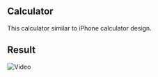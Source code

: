 ## Calculator

This calculator similar to iPhone calculator design.

## Result

![Video](https://github.com/Yuhyeon0516/Calculator/assets/120432007/b5374e33-e438-4809-be98-5a49a44555ea)
